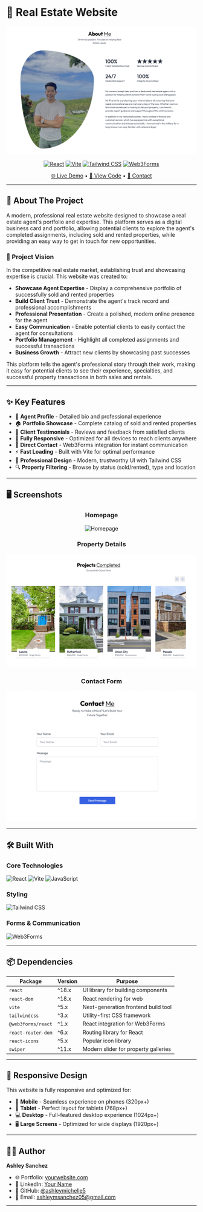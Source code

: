 # 🏡 Real Estate Website

<div align="center">

![Real Estate Banner](./src/assets/screenshot-realestate.png)


[![React](https://img.shields.io/badge/React-18.x-61DAFB?style=for-the-badge&logo=react&logoColor=black)](https://reactjs.org/)
[![Vite](https://img.shields.io/badge/Vite-5.x-646CFF?style=for-the-badge&logo=vite&logoColor=white)](https://vitejs.dev/)
[![Tailwind CSS](https://img.shields.io/badge/Tailwind_CSS-38B2AC?style=for-the-badge&logo=tailwind-css&logoColor=white)](https://tailwindcss.com/)
[![Web3Forms](https://img.shields.io/badge/Web3Forms-Contact-blue?style=for-the-badge)](https://web3forms.com/)

[🌐 Live Demo](https://your-realestate-url.com) • [📂 View Code](https://github.com/ashleymichelle5/Real-Estate) • [📧 Contact](mailto:ashleymsanchez5@gmail.com) 

</div>

---

## 📖 About The Project

A modern, professional real estate website designed to showcase a real estate agent's portfolio and expertise. This platform serves as a digital business card and portfolio, allowing potential clients to explore the agent's completed assignments, including sold and rented properties, while providing an easy way to get in touch for new opportunities.

### 🎯 Project Vision

In the competitive real estate market, establishing trust and showcasing expertise is crucial. This website was created to:

- **Showcase Agent Expertise** - Display a comprehensive portfolio of successfully sold and rented properties
- **Build Client Trust** - Demonstrate the agent's track record and professional accomplishments
- **Professional Presentation** - Create a polished, modern online presence for the agent
- **Easy Communication** - Enable potential clients to easily contact the agent for consultations
- **Portfolio Management** - Highlight all completed assignments and successful transactions
- **Business Growth** - Attract new clients by showcasing past successes

This platform tells the agent's professional story through their work, making it easy for potential clients to see their experience, specialties, and successful property transactions in both sales and rentals.

---

## ✨ Key Features

- 👤 **Agent Profile** - Detailed bio and professional experience
- 🏠 **Portfolio Showcase** - Complete catalog of sold and rented properties
- 📝 **Client Testimonials** - Reviews and feedback from satisfied clients
- 📱 **Fully Responsive** - Optimized for all devices to reach clients anywhere
- 📧 **Direct Contact** - Web3Forms integration for instant communication
- ⚡ **Fast Loading** - Built with Vite for optimal performance
- 🎨 **Professional Design** - Modern, trustworthy UI with Tailwind CSS
- 🔍 **Property Filtering** - Browse by status (sold/rented), type and location

---

## 🖥️ Screenshots

<div align="center">

### Homepage
![Homepage](./src/assets/homepage.png)

### Property Details
![Property Details](./src/assets/details.png)

### Contact Form
![Contact](./src/assets/contactre.png)

</div>

---

## 🛠️ Built With

### Core Technologies

![React](https://img.shields.io/badge/React-20232A?style=for-the-badge&logo=react&logoColor=61DAFB)
![Vite](https://img.shields.io/badge/Vite-B73BFE?style=for-the-badge&logo=vite&logoColor=FFD62E)
![JavaScript](https://img.shields.io/badge/JavaScript-F7DF1E?style=for-the-badge&logo=javascript&logoColor=black)

### Styling

![Tailwind CSS](https://img.shields.io/badge/Tailwind_CSS-38B2AC?style=for-the-badge&logo=tailwind-css&logoColor=white)

### Forms & Communication

![Web3Forms](https://img.shields.io/badge/Web3Forms-4285F4?style=for-the-badge&logo=gmail&logoColor=white)

---

## 📦 Dependencies

| Package | Version | Purpose |
|---------|---------|---------|
| `react` | ^18.x | UI library for building components |
| `react-dom` | ^18.x | React rendering for web |
| `vite` | ^5.x | Next-generation frontend build tool |
| `tailwindcss` | ^3.x | Utility-first CSS framework |
| `@web3forms/react` | ^1.x | React integration for Web3Forms |
| `react-router-dom` | ^6.x | Routing library for React  |
| `react-icons` | ^5.x | Popular icon library |
| `swiper` | ^11.x | Modern slider for property galleries |


---


## 📱 Responsive Design

This website is fully responsive and optimized for:

- 📱 **Mobile** - Seamless experience on phones (320px+)
- 📱 **Tablet** - Perfect layout for tablets (768px+)
- 💻 **Desktop** - Full-featured desktop experience (1024px+)
- 🖥️ **Large Screens** - Optimized for wide displays (1920px+)


---
## 👨‍💻 Author

**Ashley Sanchez**

- 🌐 Portfolio: [yourwebsite.com](https://yourwebsite.com)
- 💼 LinkedIn: [Your Name](https://linkedin.com/in/your-profile)
- 🐙 GitHub: [@ashleymichelle5](https://github.com/ashleymichelle5)
- 📧 Email: ashleymsanchez05@gmail.com


---